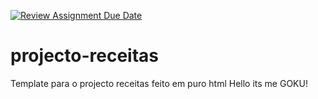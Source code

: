 [![Review Assignment Due Date](https://classroom.github.com/assets/deadline-readme-button-22041afd0340ce965d47ae6ef1cefeee28c7c493a6346c4f15d667ab976d596c.svg)](https://classroom.github.com/a/9gcFi-Vg)
# projecto-receitas
Template para o projecto receitas feito em puro html
Hello its me GOKU!